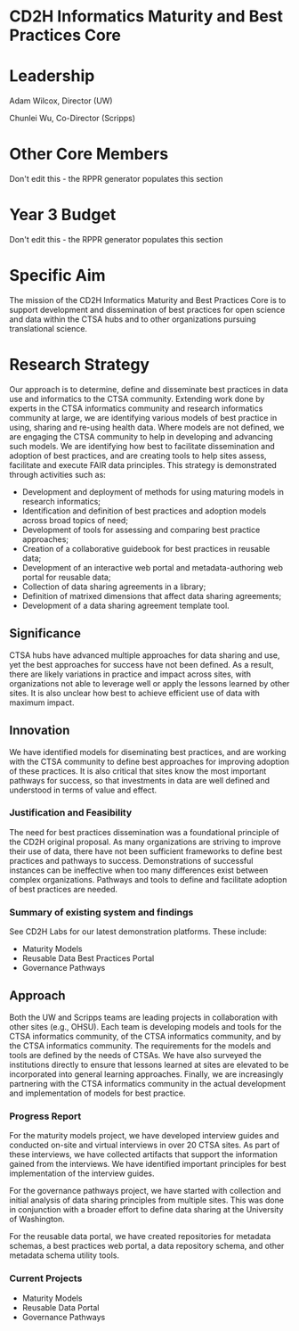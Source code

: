# CD2H Informatics Maturity and Best Practices Core

# Leadership
Adam Wilcox, Director (UW)

Chunlei Wu, Co-Director (Scripps)

# Other Core Members
Don't edit this - the RPPR generator populates this section

# Year 3 Budget
Don't edit this - the RPPR generator populates this section

# Specific Aim

The mission of the CD2H Informatics Maturity and Best Practices Core is to support development and dissemination of best practices for open science and data within the CTSA hubs and to other organizations pursuing translational science. 

# Research Strategy
Our approach is to determine, define and disseminate best practices in data use and informatics to the CTSA community.  Extending work done by experts in the CTSA informatics community and research informatics community at large, we are identifying various models of best practice in using, sharing and re-using health data.  Where models are not defined, we are engaging the CTSA community to help in developing and advancing such models. We are identifying how best to facilitate dissemination and adoption of best practices, and are creating tools to help sites assess, facilitate and execute FAIR data principles. This strategy is demonstrated through activities such as:
* Development and deployment of methods for using maturing models in research informatics;
* Identification and definition of best practices and adoption models across broad topics of need;
* Development of tools for assessing and comparing best practice approaches;
* Creation of a collaborative guidebook for best practices in reusable data;
* Development of an interactive web portal and metadata-authoring web portal for reusable data;
* Collection of data sharing agreements in a library;
* Definition of matrixed dimensions that affect data sharing agreements;
* Development of a data sharing agreement template tool.

## Significance
CTSA hubs have advanced multiple approaches for data sharing and use, yet the best approaches for success have not been defined. As a result, there are likely variations in practice and impact across sites, with organizations not able to leverage well or apply the lessons learned by other sites. It is also unclear how best to achieve efficient use of data with maximum impact.

## Innovation
We have identified models for diseminating best practices, and are working with the CTSA community to define best approaches for improving adoption of these practices. It is also critical that sites know the most important pathways for success, so that investments in data are well defined and understood in terms of value and effect.

### Justification and Feasibility
The need for best practices dissemination was a foundational principle of the CD2H original proposal. As many organizations are striving to improve their use of data, there have not been sufficient frameworks to define best practices and pathways to success. Demonstrations of successful instances can be ineffective when too many differences exist between complex organizations. Pathways and tools to define and facilitate adoption of best practices are needed.

### Summary of existing system and findings
See CD2H Labs for our latest demonstration platforms. These include:
* Maturity Models
* Reusable Data Best Practices Portal
* Governance Pathways

## Approach
Both the UW and Scripps teams are leading projects in collaboration with other sites (e.g., OHSU). Each team is developing models and tools for the CTSA informatics community, of the CTSA informatics community, and by the CTSA informatics community. The requirements for the models and tools are defined by the needs of CTSAs. We have also surveyed the institutions directly to ensure that lessons learned at sites are elevated to be incorporated into general learning approaches. Finally, we are increasingly partnering with the CTSA informatics community in the actual development and implementation of models for best practice.

### Progress Report
For the maturity models project, we have developed interview guides and conducted on-site and virtual interviews in over 20 CTSA sites. As part of these interviews, we have collected artifacts that support the information gained from the interviews. We have identified important principles for best implementation of the interview guides.

For the governance pathways project, we have started with collection and initial analysis of data sharing principles from multiple sites. This was done in conjunction with a broader effort to define data sharing at the University of Washington.

For the reusable data portal, we have created repositories for metadata schemas, a best practices web portal, a data repository schema, and other metadata schema utility tools.

### Current Projects
* Maturity Models
* Reusable Data Portal
* Governance Pathways

